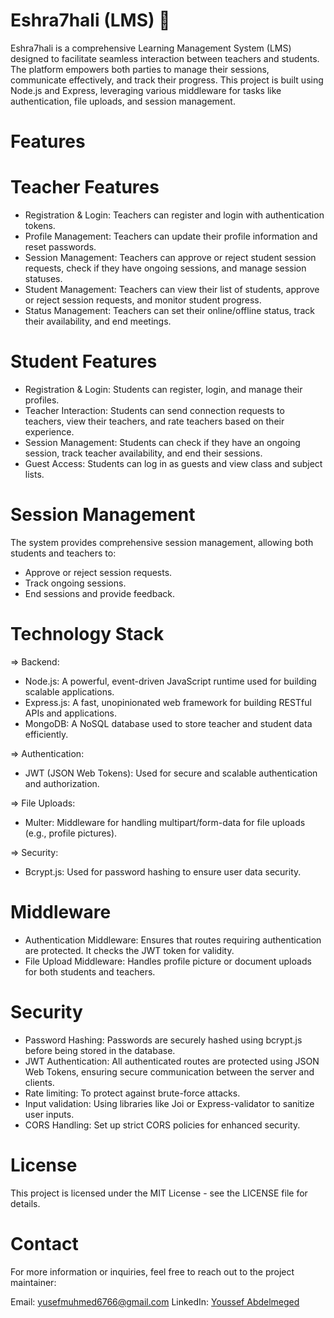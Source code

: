 # Eshra7hali (LMS) 🚀

Eshra7hali is a comprehensive Learning Management System (LMS) designed to facilitate seamless interaction between teachers and students. The platform empowers both parties to manage their sessions, communicate effectively, and track their progress. This project is built using Node.js and Express, leveraging various middleware for tasks like authentication, file uploads, and session management.

# Features

# Teacher Features

- Registration & Login: Teachers can register and login with authentication tokens.
- Profile Management: Teachers can update their profile information and reset passwords.
- Session Management: Teachers can approve or reject student session requests, check if they have ongoing sessions, and manage session statuses.
- Student Management: Teachers can view their list of students, approve or reject session requests, and monitor student progress.
- Status Management: Teachers can set their online/offline status, track their availability, and end meetings.

# Student Features

- Registration & Login: Students can register, login, and manage their profiles.
- Teacher Interaction: Students can send connection requests to teachers, view their teachers, and rate teachers based on their experience.
- Session Management: Students can check if they have an ongoing session, track teacher availability, and end their sessions.
- Guest Access: Students can log in as guests and view class and subject lists.

# Session Management

The system provides comprehensive session management, allowing both students and teachers to:

- Approve or reject session requests.
- Track ongoing sessions.
- End sessions and provide feedback.

# Technology Stack

=> Backend:
- Node.js: A powerful, event-driven JavaScript runtime used for building scalable applications.
- Express.js: A fast, unopinionated web framework for building RESTful APIs and applications.
- MongoDB: A NoSQL database used to store teacher and student data efficiently.

=> Authentication:
- JWT (JSON Web Tokens): Used for secure and scalable authentication and authorization.

=> File Uploads:
- Multer: Middleware for handling multipart/form-data for file uploads (e.g., profile pictures).

=> Security:
- Bcrypt.js: Used for password hashing to ensure user data security.

# Middleware

- Authentication Middleware: Ensures that routes requiring authentication are protected. It checks the JWT token for validity.
- File Upload Middleware: Handles profile picture or document uploads for both students and teachers.

# Security

- Password Hashing: Passwords are securely hashed using bcrypt.js before being stored in the database.
- JWT Authentication: All authenticated routes are protected using JSON Web Tokens, ensuring secure communication between the server and clients.
- Rate limiting: To protect against brute-force attacks.
- Input validation: Using libraries like Joi or Express-validator to sanitize user inputs.
- CORS Handling: Set up strict CORS policies for enhanced security.

# License

This project is licensed under the MIT License - see the LICENSE file for details.

# Contact

For more information or inquiries, feel free to reach out to the project maintainer:

Email: <yusefmuhmed6766@gmail.com>
LinkedIn: [Youssef Abdelmeged](https://www.linkedin.com/in/youssef-abdelmeged-6589a3189/)
